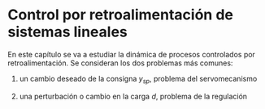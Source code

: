 # Control por retroalimentación de sistemas lineales

En este capítulo se va a estudiar la dinámica de procesos controlados
por retroalimentación. Se consideran los dos problemas más comunes:

1.  un cambio deseado de la consigna
    $y_{sp}$, problema del servomecanismo

2.  una perturbación o cambio en la carga $d$, problema de la regulación






